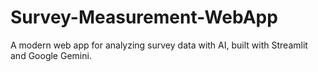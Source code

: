 # Survey-Measurement-WebApp
A modern web app for analyzing survey data with AI, built with Streamlit and Google Gemini.

